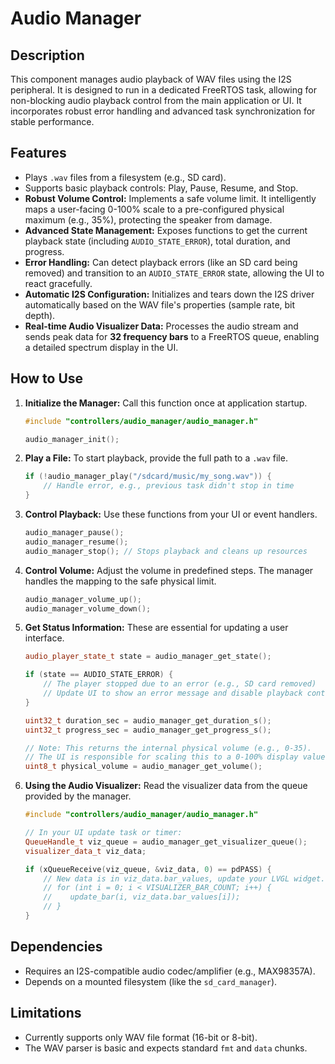# Audio Manager

## Description
This component manages audio playback of WAV files using the I2S peripheral. It is designed to run in a dedicated FreeRTOS task, allowing for non-blocking audio playback control from the main application or UI. It incorporates robust error handling and advanced task synchronization for stable performance.

## Features
-   Plays `.wav` files from a filesystem (e.g., SD card).
-   Supports basic playback controls: Play, Pause, Resume, and Stop.
-   **Robust Volume Control:** Implements a safe volume limit. It intelligently maps a user-facing 0-100% scale to a pre-configured physical maximum (e.g., 35%), protecting the speaker from damage.
-   **Advanced State Management:** Exposes functions to get the current playback state (including `AUDIO_STATE_ERROR`), total duration, and progress.
-   **Error Handling:** Can detect playback errors (like an SD card being removed) and transition to an `AUDIO_STATE_ERROR` state, allowing the UI to react gracefully.
-   **Automatic I2S Configuration:** Initializes and tears down the I2S driver automatically based on the WAV file's properties (sample rate, bit depth).
-   **Real-time Audio Visualizer Data:** Processes the audio stream and sends peak data for **32 frequency bars** to a FreeRTOS queue, enabling a detailed spectrum display in the UI.

## How to Use

1.  **Initialize the Manager:**
    Call this function once at application startup.
    ```cpp
    #include "controllers/audio_manager/audio_manager.h"
    
    audio_manager_init();
    ```

2.  **Play a File:**
    To start playback, provide the full path to a `.wav` file.
    ```cpp
    if (!audio_manager_play("/sdcard/music/my_song.wav")) {
        // Handle error, e.g., previous task didn't stop in time
    }
    ```

3.  **Control Playback:**
    Use these functions from your UI or event handlers.
    ```cpp
    audio_manager_pause();
    audio_manager_resume();
    audio_manager_stop(); // Stops playback and cleans up resources
    ```

4.  **Control Volume:**
    Adjust the volume in predefined steps. The manager handles the mapping to the safe physical limit.
    ```cpp
    audio_manager_volume_up();
    audio_manager_volume_down();
    ```

5.  **Get Status Information:**
    These are essential for updating a user interface.
    ```cpp
    audio_player_state_t state = audio_manager_get_state();

    if (state == AUDIO_STATE_ERROR) {
        // The player stopped due to an error (e.g., SD card removed)
        // Update UI to show an error message and disable playback controls.
    }

    uint32_t duration_sec = audio_manager_get_duration_s();
    uint32_t progress_sec = audio_manager_get_progress_s();
    
    // Note: This returns the internal physical volume (e.g., 0-35).
    // The UI is responsible for scaling this to a 0-100% display value.
    uint8_t physical_volume = audio_manager_get_volume(); 
    ```

6.  **Using the Audio Visualizer:**
    Read the visualizer data from the queue provided by the manager.
    ```cpp
    #include "controllers/audio_manager/audio_manager.h"

    // In your UI update task or timer:
    QueueHandle_t viz_queue = audio_manager_get_visualizer_queue();
    visualizer_data_t viz_data;

    if (xQueueReceive(viz_queue, &viz_data, 0) == pdPASS) {
        // New data is in viz_data.bar_values, update your LVGL widget.
        // for (int i = 0; i < VISUALIZER_BAR_COUNT; i++) {
        //    update_bar(i, viz_data.bar_values[i]);
        // }
    }
    ```

## Dependencies
-   Requires an I2S-compatible audio codec/amplifier (e.g., MAX98357A).
-   Depends on a mounted filesystem (like the `sd_card_manager`).

## Limitations
-   Currently supports only WAV file format (16-bit or 8-bit).
-   The WAV parser is basic and expects standard `fmt` and `data` chunks.